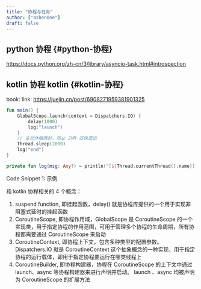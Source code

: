 ```yaml
---
title: "协程与任务"
author: ["4shen0ne"]
draft: false
---
```


## python 协程 {#python-协程}

<https://docs.python.org/zh-cn/3/library/asyncio-task.html#introspection>


## kotlin 协程 <span class="tag"><span class="kotlin">kotlin</span></span> {#kotlin-协程}

book:
link: <https://juejin.cn/post/6908271959381901325>

```kotlin
fun main() {
    GlobalScope.launch(context = Dispatchers.IO) {
        delay(1000)
        log("launch")
    }
    // 主动休眠两秒，防止 JVM 过快退出
    Thread.sleep(2000)
    log("end")
}

private fun log(msg: Any?) = println("[${Thread.currentThread().name}] $msg")
```
<div class="src-block-caption">
  <span class="src-block-number">Code Snippet 1:</span>
  示例
</div>

和 kotlin 协程相关的 4 个概念：

1.  suspend function, 即挂起函数，delay() 就是协程库提供的一个用于实现非阻塞式延时的挂起函数
2.  CoroutineScope, 即协程作用域，GlobalScope 是 CoroutineScope 的一个实现类，用于指定协程的作用范围，可用于管理多个协程的生命周期，所有协程都需要通过 CoroutineScope 来启动
3.  CoroutineContext, 即协程上下文，包含多种类型的配置参数。Dispatchers.IO 就是 CoroutineContext 这个抽象概念的一种实现，用于指定协程的运行载体，即用于指定协程要运行在哪类线程上
4.  CoroutineBuilder, 即协程构建器，协程在 CoroutineScope 的上下文中通过 launch、async 等协程构建器来进行声明并启动。 launch 、async 均被声明为 CoroutineScope 的扩展方法
